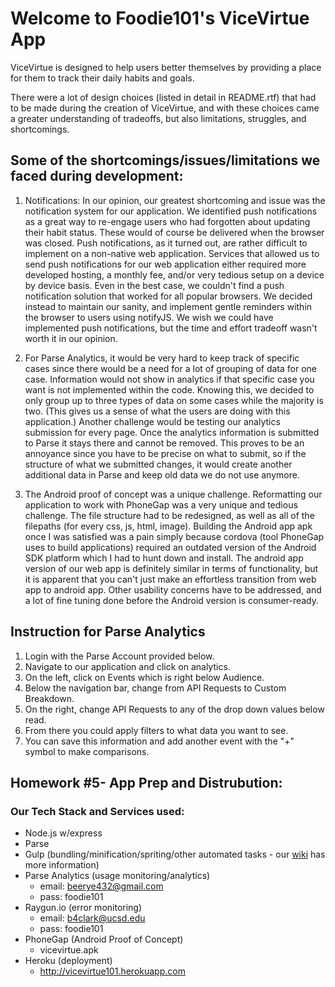 # Welcome to Foodie101's ViceVirtue App

ViceVirtue is designed to help users better themselves by providing a place for them to track their daily habits and goals. 

There were a lot of design choices (listed in detail in README.rtf) that had to be made during the creation of ViceVirtue, and with these choices came
a greater understanding of tradeoffs, but also limitations, struggles, and shortcomings. 

## Some of the shortcomings/issues/limitations we faced during development:

1. Notifications: In our opinion, our greatest shortcoming and issue was the notification system for our application.
We identified push notifications as a great way to re-engage users who had forgotten about updating their habit
status. These would of course be delivered when the browser was closed. Push notifications, as it turned out, 
are rather difficult to implement on a non-native web application. Services that allowed us to send push notifications
for our web application either required more developed hosting, a monthly fee, and/or very tedious setup on a device by
device basis. Even in the best case, we couldn't find a push notification solution that worked for all popular browsers.
We decided instead to maintain our sanity, and implement gentle reminders within the browser to users using notifyJS. We
wish we could have implemented push notifications, but the time and effort tradeoff wasn't worth it in our opinion.

2. For Parse Analytics, it would be very hard to keep track of specific cases since there would be a need for a lot of grouping
of data for one case. Information would not show in analytics if that specific case you want is not implemented within the code. 
Knowing this, we decided to only group up to three types of data on some cases while the majority is two. (This gives us a sense 
of what the users are doing with this application.) Another challenge would be testing our analytics submission for every page.
Once the analytics information is submitted to Parse it stays there and cannot be removed. This proves to be an annoyance since
you have to be precise on what to submit, so if the structure of what we submitted changes, it would create another additional data in Parse and keep old data we do not use anymore.

3. The Android proof of concept was a unique challenge. Reformatting our application to work with PhoneGap was a very unique
and tedious challenge. The file structure had to be redesigned, as well as all of the filepaths (for every css, js, html, image).
Building the Android app apk once I was satisfied was a pain simply because cordova (tool PhoneGap uses to build applications)
required an outdated version of the Android SDK platform which I had to hunt down and install. The android app version of our 
web app is definitely similar in terms of functionality, but it is apparent that you can't just make an effortless transition
from web app to android app. Other usability concerns have to be addressed, and a lot of fine tuning done before the Android
version is consumer-ready. 


## Instruction for Parse Analytics
1. Login with the Parse Account provided below.
2. Navigate to our application and click on analytics.
3. On the left, click on Events which is right below Audience.
4. Below the navigation bar, change from API Requests to Custom Breakdown.
5. On the right, change API Requests to any of the drop down values below read.
6. From there you could apply filters to what data you want to see.
7. You can save this information and add another event with the "+" symbol to make comparisons.

## Homework #5- App Prep and Distrubution:

### Our Tech Stack and Services used:

- Node.js w/express
- Parse
- Gulp (bundling/minification/spriting/other automated tasks - our [wiki](https://github.com/beerye432/vicevirtue101/wiki) has more information)
- Parse Analytics (usage monitoring/analytics)
	* email: beerye432@gmail.com
	* pass: foodie101
- Raygun.io (error monitoring)
	* email: b4clark@ucsd.edu
	* pass: foodie101
- PhoneGap (Android Proof of Concept)
	* vicevirtue.apk
- Heroku (deployment)
	* http://vicevirtue101.herokuapp.com
